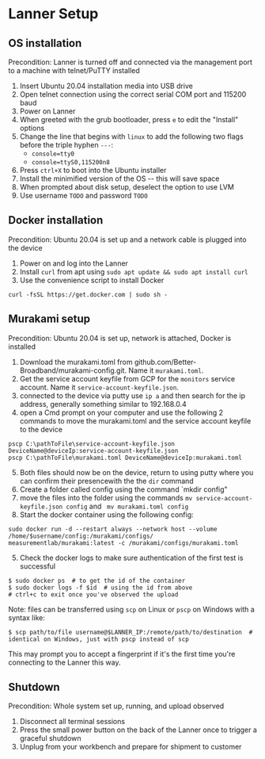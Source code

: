 # Lanner Setup

## OS installation

Precondition: Lanner is turned off and connected via the management port to a machine with telnet/PuTTY installed

1. Insert Ubuntu 20.04 installation media into USB drive
2. Open telnet connection using the correct serial COM port and 115200 baud
3. Power on Lanner
4. When greeted with the grub bootloader, press `e` to edit the "Install" options
5. Change the line that begins with `linux` to add the following two flags before the triple hyphen `---`:
    * `console=tty0`
    * `console=ttyS0,115200n8`
6. Press `ctrl+X` to boot into the Ubuntu installer
7. Install the minimified version of the OS -- this will save space
8. When prompted about disk setup, deselect the option to use LVM
9. Use username `TODO` and password `TODO`

## Docker installation

Precondition: Ubuntu 20.04 is set up and a network cable is plugged into the device

1. Power on and log into the Lanner
2. Install `curl` from apt using `sudo apt update && sudo apt install curl`
3. Use the convenience script to install Docker
```
curl -fsSL https://get.docker.com | sudo sh -
```

## Murakami setup

Precondition: Ubuntu 20.04 is set up, network is attached, Docker is installed

1. Download the murakami.toml from github.com/Better-Broadband/murakami-config.git. Name it `murakami.toml`.
2. Get the service account keyfile from GCP for the `monitors` service account. Name it `service-account-keyfile.json`.
3. connected to the device via putty use `ip a` and then search for the ip address, generally something similar to 192.168.0.4
4. open a Cmd prompt on your computer and use the following 2 commands to move the murakami.toml and the service account keyfile to the device
```
pscp C:\pathToFile\service-account-keyfile.json DeviceName@deviceIp:service-account-keyfile.json
pscp C:\pathToFile\murakami.toml DeviceName@deviceIp:murakami.toml
```
5. Both files should now be on the device, return to using putty where you can confirm their presencewith the the `dir` command 
6. Create a folder called config using the command `mkdir config"
7. move the files into the folder using the commands `mv service-account-keyfile.json config` and ` mv murakami.toml config`
8. Start the docker container using the following config:
```
sudo docker run -d --restart always --network host --volume /home/$username/config:/murakami/configs/ measurementlab/murakami:latest -c /murakami/configs/murakami.toml
```
5. Check the docker logs to make sure authentication of the first test is successful
```
$ sudo docker ps  # to get the id of the container
$ sudo docker logs -f $id  # using the id from above
# ctrl+c to exit once you've observed the upload
```

Note: files can be transferred using `scp` on Linux or `pscp` on Windows with a syntax like:

```
$ scp path/to/file username@$LANNER_IP:/remote/path/to/destination  # identical on Windows, just with pscp instead of scp
```

This may prompt you to accept a fingerprint if it's the first time you're connecting to the Lanner this way.

## Shutdown

Precondition: Whole system set up, running, and upload observed

1. Disconnect all terminal sessions
2. Press the small power button on the back of the Lanner once to trigger a graceful shutdown
3. Unplug from your workbench and prepare for shipment to customer
